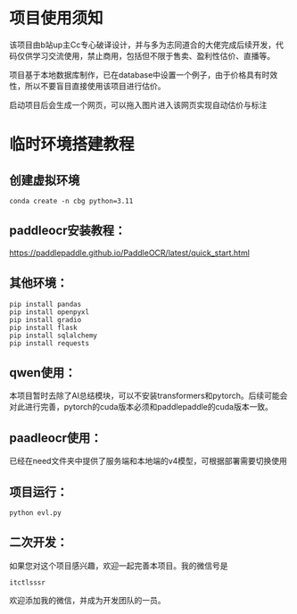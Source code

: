 
# 项目使用须知

该项目由b站up主Cc专心破译设计，并与多为志同道合的大佬完成后续开发，代码仅供学习交流使用，禁止商用，包括但不限于售卖、盈利性估价、直播等。

项目基于本地数据库制作，已在database中设置一个例子，由于价格具有时效性，所以不要盲目直接使用该项目进行估价。

启动项目后会生成一个网页，可以拖入图片进入该网页实现自动估价与标注

# 临时环境搭建教程

## 创建虚拟环境

```
conda create -n cbg python=3.11
```

## paddleocr安装教程：

https://paddlepaddle.github.io/PaddleOCR/latest/quick_start.html

## 其他环境：

```
pip install pandas
pip install openpyxl
pip install gradio
pip install flask
pip install sqlalchemy
pip install requests
```

## qwen使用：

本项目暂时去除了AI总结模块，可以不安装transformers和pytorch。后续可能会对此进行完善，pytorch的cuda版本必须和paddlepaddle的cuda版本一致。

## paadleocr使用：

已经在need文件夹中提供了服务端和本地端的v4模型，可根据部署需要切换使用

## 项目运行：

```
python evl.py
```

## 二次开发：

如果您对这个项目感兴趣，欢迎一起完善本项目。我的微信号是
```
itctlsssr
```
欢迎添加我的微信，并成为开发团队的一员。
